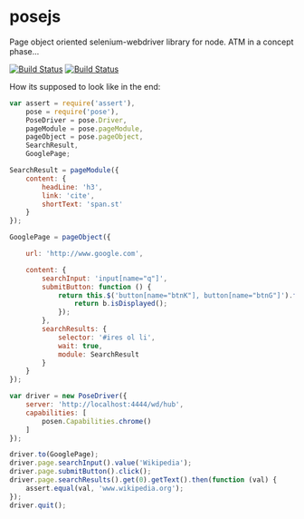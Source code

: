 posejs
=======

Page object oriented selenium-webdriver library for node. ATM in a concept phase...

[![Build Status](https://travis-ci.org/selaux/posejs.png)](https://travis-ci.org/selaux/posejs)
[![Build Status](https://david-dm.org/selaux/posejs.png)](https://david-dm.org/selaux/posejs)

How its supposed to look like in the end:

```javascript
var assert = require('assert'),
    pose = require('pose'),
    PoseDriver = pose.Driver,
    pageModule = pose.pageModule,
    pageObject = pose.pageObject,
    SearchResult,
    GooglePage;

SearchResult = pageModule({
    content: {
        headLine: 'h3',
        link: 'cite',
        shortText: 'span.st'
    }
});

GooglePage = pageObject({

    url: 'http://www.google.com',

    content: {
        searchInput: 'input[name="q"]',
        submitButton: function () {
            return this.$('button[name="btnK"], button[name="btnG"]').find(function (b) {
                return b.isDisplayed();
            });
        },
        searchResults: {
            selector: '#ires ol li',
            wait: true,
            module: SearchResult
        }
    }
});

var driver = new PoseDriver({
    server: 'http://localhost:4444/wd/hub',
    capabilities: [
        posen.Capabilities.chrome()
    ]
});

driver.to(GooglePage);
driver.page.searchInput().value('Wikipedia');
driver.page.submitButton().click();
driver.page.searchResults().get(0).getText().then(function (val) {
    assert.equal(val, 'www.wikipedia.org');
});
driver.quit();
```
